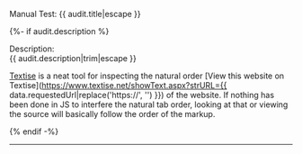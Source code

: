 
Manual Test: {{ audit.title|escape }}

{%- if audit.description %}

Description:<br>
{{ audit.description|trim|escape }}

[Textise](https://www.textise.net/) is a neat tool for inspecting the natural order [View this website on Textise](https://www.textise.net/showText.aspx?strURL={{ data.requestedUrl|replace('https://', '') }}) of the website. If nothing has been done in JS to interfere the natural tab order, looking at that or viewing the source will basically follow the order of the markup.

{% endif -%}

<hr>

<br>